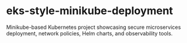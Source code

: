 # eks-style-minikube-deployment
Minikube-based Kubernetes project showcasing secure microservices deployment, network policies, Helm charts, and observability tools.
